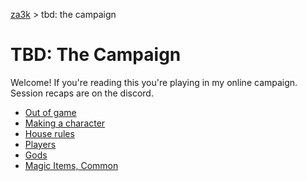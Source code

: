 [za3k](/) > tbd: the campaign

# TBD: The Campaign
Welcome! If you're reading this you're playing in my online campaign. Session recaps are on the discord.

- [Out of game](about)
- [Making a character](build)
- [House rules](house_rules)
- [Players](party/party)
- [Gods](gods)
- [Magic Items, Common](magic_items_common)
